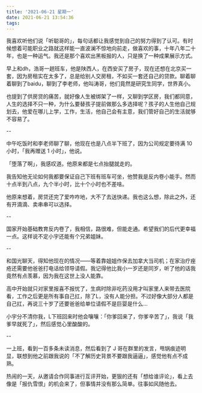 ```yaml
---
title: '2021-06-21 星期一'
date: 2021-06-21 13:54:36
tags:
---
```


我喜欢听他们说「听聪哥的」，每句话都让我感觉到自己的努力得到了认可。有时候想着可能职业之路就这样能一直波澜不惊地向前走，做喜欢的事，十年八年二十年，也是一种运气。我还是那个喜欢出黑板报的人，只是换了一种成果展示方式。

早上和dh，浩哥一趟班车，他是陕西人，在西安买了房子，现在还想在北京买一套，因为房租实在太多了，总是给别人交房租，不如买一套还自己的贷款。聊着聊着聊到了baidu，聊到了李老师，他叫涛哥，他们竟然是研究生同学，世界真小。

也提到了供房贷的痛苦，就好像人生被绑架了一样，又聊到学区房，我们都同意，人生的选择不只一种，为什么要替孩子提前做那么多选择呢？孩子的人生他自己规划去，他爱在哪儿上学，工作，生活，他自己会有主意，我们管好自己的生活就够不容易了。

--

中午吃饭时和李老师聊了聊，他现在也是八点半下班了，因为公司规定要待满 10 小时，「我再赠送 1 小时」，他说。

「堕落了啊」，我感叹道。他原来都是七点抬腿就走的。

我告知他无论如何我都要保证自己下班有班车可坐，他赞我是反内卷小能手。然而十点半到八点，九个半小时，比十个小时也不差啥。

他原来想着，房贷还完了爱咋咋地，大不了去送快递。我也这么想，除此之外，还有开滴滴、卖串串可以选择。

--

国家开始基础教育反内卷了，我相信，路很难，但能走通。希望我们的后代更幸福一点。这样说不定小宇还能有个兄弟姐妹。

--

和国光聊天，得知他现在的情况——等着靠姐姐作保去加拿大当司机；在家治疗痤疮还需要他爸爸打电话给领导请假。我记得他比我小一岁还是同岁，听了他的话我竟然有点羡慕，因为我在这世上没人能靠。

高中开始就只对家里报喜不报忧了，生病时除非吃药没用才叫家里人来带去医院看，工作之后更是所有事自己扛，除了L，没有人能分担。不过好像大部分人都是自己扛，再说三十岁了还要爸爸给单位请假不是巨婴是什么...

小宇分不清你我，L下班回来时他会嚷嚷：「你爹回来了，你爹辛苦了」，我说「我爹早就死了」，然后感觉心里酸酸的。

--

一上班，看到一百多条未读消息，然后看到了 J 哥在群里的发言，甩锅痕迹明显，联想到他之前跟我说的「不了解历史背景不要跟我逼逼」，感觉他有点不成熟。

热闹的一天，从邀请合作同事进行互评开始，更狠的还有「想给谁评论」，看上去像是「报仇雪恨」的机会来了，但事情并没有那么简单。往事如风随他去。
